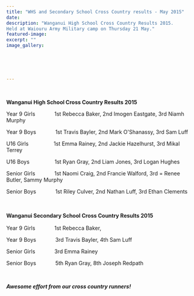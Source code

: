 ```yaml
---
title: "WHS and Secondary School Cross Country results - May 2015"
date: 
description: "Wanganui High School Cross Country Results 2015.
Held at Waiouru Army Military camp on Thursday 21 May."
featured-image: 
excerpt: ""
image_gallery:
    
    
    
    
    
---
```


<p>&nbsp;</p>
<p><strong>Wanganui High School Cross Country Results 2015</strong></p>
<p><span>Year 9 Girls&nbsp;&nbsp;&nbsp;&nbsp;&nbsp;&nbsp;&nbsp;&nbsp;&nbsp;&nbsp; &nbsp;&nbsp;1st Rebecca Baker, 2nd Imogen Eastgate, 3rd Niamh Murphy&nbsp;</span></p>
<p><span>Year 9 Boys&nbsp;&nbsp;&nbsp;&nbsp;&nbsp;&nbsp;&nbsp;&nbsp; &nbsp; &nbsp;&nbsp;1st Travis Bayler, 2nd Mark O'Shanassy, 3rd Sam Luff</span></p>
<p><span>U16 Girls&nbsp;&nbsp;&nbsp;&nbsp;&nbsp;&nbsp;&nbsp;&nbsp;&nbsp;&nbsp;&nbsp;&nbsp; &nbsp;&nbsp; &nbsp;1st Emma Rainey, 2nd Jackie Hazelhurst, 3rd Mikal Terrey</span></p>
<p><span>U16 Boys &nbsp; &nbsp; &nbsp; &nbsp; &nbsp; &nbsp; &nbsp;&nbsp;&nbsp;&nbsp;1st Ryan Gray, 2nd Liam Jones, 3rd Logan Hughes&nbsp;</span></p>
<p><span>Senior Girls&nbsp;&nbsp;&nbsp;&nbsp;&nbsp;&nbsp;&nbsp;&nbsp;&nbsp;&nbsp;&nbsp;&nbsp;&nbsp;1st Naomi Craig, 2nd Francie Walford, 3rd = Renee Butler, Sammy Murphy&nbsp;</span></p>
<p><span>Senior Boys&nbsp;&nbsp;&nbsp;&nbsp;&nbsp;&nbsp;&nbsp;&nbsp;&nbsp;&nbsp;&nbsp;&nbsp;&nbsp;1st Riley Culver, 2nd Nathan Luff, 3rd Ethan Clements&nbsp;</span></p>
<p><span>&nbsp;</span></p>
<p><strong>Wanganui Secondary School Cross Country Results 2015</strong><span style="line-height: 1.5;">&nbsp;</span></p>
<p><span>Year 9 Girls&nbsp;&nbsp;&nbsp;&nbsp;&nbsp;&nbsp;&nbsp;&nbsp;&nbsp;&nbsp;&nbsp;&nbsp;&nbsp;1st Rebecca Baker,&nbsp;</span></p>
<p><span>Year 9 Boys&nbsp;&nbsp;&nbsp;&nbsp;&nbsp;&nbsp;&nbsp;&nbsp;&nbsp;&nbsp;&nbsp;&nbsp;&nbsp;3rd Travis Bayler, 4th Sam Luff&nbsp;</span></p>
<p><span>Senior Girls&nbsp;&nbsp;&nbsp;&nbsp;&nbsp;&nbsp;&nbsp;&nbsp;&nbsp; &nbsp; &nbsp;3rd Emma Rainey</span></p>
<p><span>Senior Boys&nbsp;&nbsp;&nbsp;&nbsp;&nbsp;&nbsp;&nbsp;&nbsp;&nbsp;&nbsp;&nbsp;&nbsp; 5th Ryan Gray, 8th Joseph Redpath</span></p>
<p><span><br /></span></p>
<p><span><em><strong>Awesome effort from our cross country runners!</strong></em>&nbsp;</span></p>

